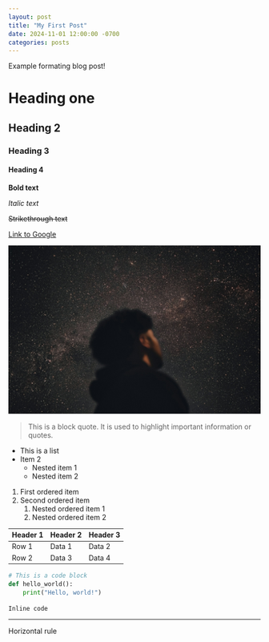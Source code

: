 ```yaml
---
layout: post
title: "My First Post"
date: 2024-11-01 12:00:00 -0700
categories: posts
---
```


Example formating blog post!

# Heading one

## Heading 2

### Heading 3

#### Heading 4

**Bold text**

*Italic text*

~~Strikethrough text~~

[Link to Google](https://www.google.com)

![Sample Image](/assets/images/rylan-hill-DqGurf90nXw-unsplash.jpg)

> This is a block quote. It is used to highlight important information or quotes.

- This is a list
- Item 2
  - Nested item 1
  - Nested item 2

1. First ordered item
2. Second ordered item
   1. Nested ordered item 1
   2. Nested ordered item 2

| Header 1 | Header 2 | Header 3 |
|----------|----------|----------|
| Row 1    | Data 1   | Data 2   |
| Row 2    | Data 3   | Data 4   |

```python
# This is a code block
def hello_world():
    print("Hello, world!")
```

`Inline code`

---

Horizontal rule